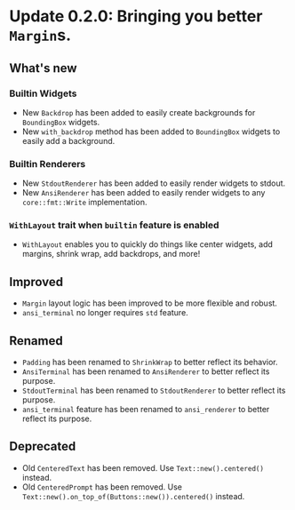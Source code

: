 # Update 0.2.0: Bringing you better `Margin`s.

## What's new

### Builtin Widgets

- New `Backdrop` has been added to easily create backgrounds for `BoundingBox` widgets.
- New `with_backdrop` method has been added to `BoundingBox` widgets to easily add a background.

### Builtin Renderers

- New `StdoutRenderer` has been added to easily render widgets to stdout.
- New `AnsiRenderer` has been added to easily render widgets to any `core::fmt::Write` implementation.

### `WithLayout` trait when `builtin` feature is enabled

- `WithLayout` enables you to quickly do things like center widgets, add margins, shrink wrap, add backdrops, and more!

## Improved

- `Margin` layout logic has been improved to be more flexible and robust.
- `ansi_terminal` no longer requires `std` feature.

## Renamed

- `Padding` has been renamed to `ShrinkWrap` to better reflect its behavior.
- `AnsiTerminal` has been renamed to `AnsiRenderer` to better reflect its purpose.
- `StdoutTerminal` has been renamed to `StdoutRenderer` to better reflect its purpose.
- `ansi_terminal` feature has been renamed to `ansi_renderer` to better reflect its purpose.

## Deprecated

- Old `CenteredText` has been removed. Use `Text::new().centered()` instead.
- Old `CenteredPrompt` has been removed. Use `Text::new().on_top_of(Buttons::new()).centered()` instead.
